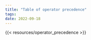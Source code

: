 ```yaml
---
title: "Table of operator precedence"
tags:
date: 2022-09-18
---
```


{{< resources/operator_precedence >}}